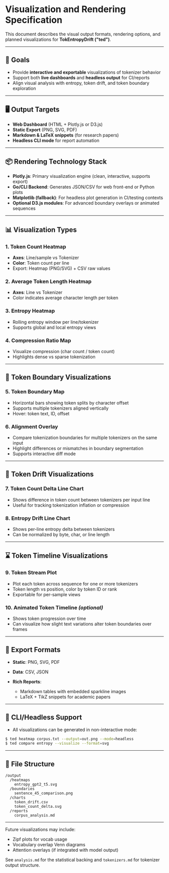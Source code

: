 # Visualization and Rendering Specification

This document describes the visual output formats, rendering options, and planned visualizations for **TokEntropyDrift ("ted")**.

---

## 🎯 Goals

* Provide **interactive and exportable** visualizations of tokenizer behavior
* Support both **live dashboards** and **headless output** for CI/reports
* Align visual analysis with entropy, token drift, and token boundary exploration

---

## 🖥️ Output Targets

* **Web Dashboard** (HTML + Plotly.js or D3.js)
* **Static Export** (PNG, SVG, PDF)
* **Markdown & LaTeX snippets** (for research papers)
* **Headless CLI mode** for report automation

---

## 📦 Rendering Technology Stack

* **Plotly.js**: Primary visualization engine (clean, interactive, supports export)
* **Go/CLI Backend**: Generates JSON/CSV for web front-end or Python plots
* **Matplotlib (fallback)**: For headless plot generation in CI/testing contexts
* **Optional D3.js modules**: For advanced boundary overlays or animated sequences

---

## 📊 Visualization Types

### 1. **Token Count Heatmap**

* **Axes**: Line/sample vs Tokenizer
* **Color**: Token count per line
* Export: Heatmap (PNG/SVG) + CSV raw values

### 2. **Average Token Length Heatmap**

* **Axes**: Line vs Tokenizer
* Color indicates average character length per token

### 3. **Entropy Heatmap**

* Rolling entropy window per line/tokenizer
* Supports global and local entropy views

### 4. **Compression Ratio Map**

* Visualize compression (char count / token count)
* Highlights dense vs sparse tokenization

---

## 🧱 Token Boundary Visualizations

### 5. **Token Boundary Map**

* Horizontal bars showing token splits by character offset
* Supports multiple tokenizers aligned vertically
* Hover: token text, ID, offset

### 6. **Alignment Overlay**

* Compare tokenization boundaries for multiple tokenizers on the same input
* Highlight differences or mismatches in boundary segmentation
* Supports interactive diff mode

---

## 🔁 Token Drift Visualizations

### 7. **Token Count Delta Line Chart**

* Shows difference in token count between tokenizers per input line
* Useful for tracking tokenization inflation or compression

### 8. **Entropy Drift Line Chart**

* Shows per-line entropy delta between tokenizers
* Can be normalized by byte, char, or line length

---

## ⌛ Token Timeline Visualizations

### 9. **Token Stream Plot**

* Plot each token across sequence for one or more tokenizers
* Token length vs position, color by token ID or rank
* Exportable for per-sample views

### 10. **Animated Token Timeline** *(optional)*

* Shows token progression over time
* Can visualize how slight text variations alter token boundaries over frames

---

## 🧾 Export Formats

* **Static**: PNG, SVG, PDF
* **Data**: CSV, JSON
* **Rich Reports**:

  * Markdown tables with embedded sparkline images
  * LaTeX + TikZ snippets for academic papers

---

## 🔄 CLI/Headless Support

* All visualizations can be generated in non-interactive mode:

```bash
$ ted heatmap corpus.txt --output=out.png --mode=headless
$ ted compare entropy --visualize --format=svg
```

---

## 📁 File Structure

```
/output
  /heatmaps
    entropy_gpt2_t5.svg
  /boundaries
    sentence_45_comparison.png
  /charts
    token_drift.csv
    token_count_delta.svg
  /reports
    corpus_analysis.md
```

---

Future visualizations may include:

* Zipf plots for vocab usage
* Vocabulary overlap Venn diagrams
* Attention overlays (if integrated with model output)

See `analysis.md` for the statistical backing and `tokenizers.md` for tokenizer output structure.
